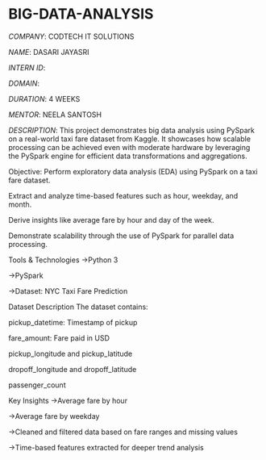 # BIG-DATA-ANALYSIS

*COMPANY*: CODTECH IT SOLUTIONS

*NAME*: DASARI JAYASRI

*INTERN ID*: 

*DOMAIN*: 

*DURATION*: 4 WEEKS

*MENTOR*: NEELA SANTOSH

*DESCRIPTION*: This project demonstrates big data analysis using PySpark on a real-world taxi fare dataset from Kaggle. It showcases how scalable processing can be achieved even with moderate hardware by leveraging the PySpark engine for efficient data transformations and aggregations.

Objective:
Perform exploratory data analysis (EDA) using PySpark on a taxi fare dataset.

Extract and analyze time-based features such as hour, weekday, and month.

Derive insights like average fare by hour and day of the week.

Demonstrate scalability through the use of PySpark for parallel data processing.

Tools & Technologies
->Python 3

->PySpark

->Dataset: NYC Taxi Fare Prediction

Dataset Description
The dataset contains:

pickup_datetime: Timestamp of pickup

fare_amount: Fare paid in USD

pickup_longitude and pickup_latitude

dropoff_longitude and dropoff_latitude

passenger_count

Key Insights
->Average fare by hour

->Average fare by weekday

->Cleaned and filtered data based on fare ranges and missing values

->Time-based features extracted for deeper trend analysis


